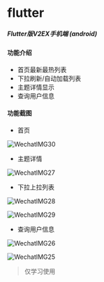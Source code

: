 

# flutter

##### Flutter版V2EX手机端 (android)

#### 功能介绍

- 首页最新最热列表
- 下拉刷新/自动加载列表
- 主题详情显示
- 查询用户信息

#### 功能截图

- 首页

![WechatIMG30](./images/WechatIMG30.jpeg)

- 主题详情

![WechatIMG27](./images/WechatIMG27.jpeg)

- 下拉上拉列表

![WechatIMG28](./images/WechatIMG28.jpeg)

![WechatIMG29](./images/WechatIMG29.jpeg)

- 查询用户信息

![WechatIMG26](./images/WechatIMG26.png)

![WechatIMG25](./images/WechatIMG25.png)

> 仅学习使用